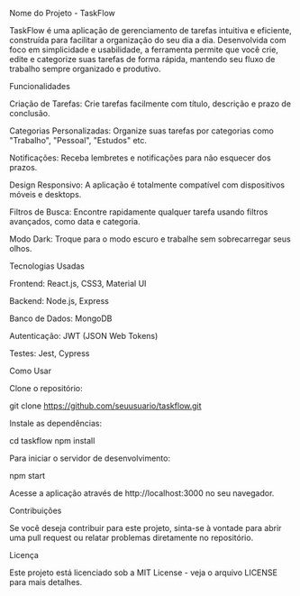 Nome do Projeto - TaskFlow

TaskFlow é uma aplicação de gerenciamento de tarefas intuitiva e eficiente, construída para facilitar a organização do seu dia a dia. Desenvolvida com foco em simplicidade e usabilidade, a ferramenta permite que você crie, edite e categorize suas tarefas de forma rápida, mantendo seu fluxo de trabalho sempre organizado e produtivo.

Funcionalidades

Criação de Tarefas: Crie tarefas facilmente com título, descrição e prazo de conclusão.

Categorias Personalizadas: Organize suas tarefas por categorias como "Trabalho", "Pessoal", "Estudos" etc.

Notificações: Receba lembretes e notificações para não esquecer dos prazos.

Design Responsivo: A aplicação é totalmente compatível com dispositivos móveis e desktops.

Filtros de Busca: Encontre rapidamente qualquer tarefa usando filtros avançados, como data e categoria.

Modo Dark: Troque para o modo escuro e trabalhe sem sobrecarregar seus olhos.

Tecnologias Usadas

Frontend: React.js, CSS3, Material UI

Backend: Node.js, Express

Banco de Dados: MongoDB

Autenticação: JWT (JSON Web Tokens)

Testes: Jest, Cypress

Como Usar

Clone o repositório:

git clone https://github.com/seuusuario/taskflow.git


Instale as dependências:

cd taskflow
npm install


Para iniciar o servidor de desenvolvimento:

npm start


Acesse a aplicação através de http://localhost:3000 no seu navegador.

Contribuições

Se você deseja contribuir para este projeto, sinta-se à vontade para abrir uma pull request ou relatar problemas diretamente no repositório.

Licença

Este projeto está licenciado sob a MIT License - veja o arquivo LICENSE
 para mais detalhes.
